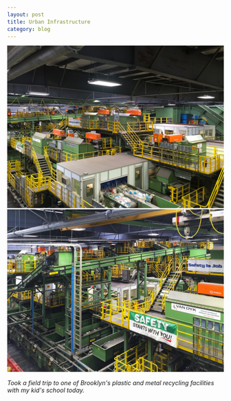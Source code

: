 ```yaml
---
layout: post
title: Urban Infrastructure
category: blog
---
```


![Recycle 1](/img/recycle1.jpg)
![Recycle 1](/img/recycle2.jpg)

<cite>Took a field trip to one of Brooklyn's plastic and metal recycling facilities with my kid's school today.</cite>
